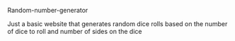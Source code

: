  Random-number-generator

 Just a basic website that generates random dice rolls based on the number of dice to roll and number of sides on the dice 
